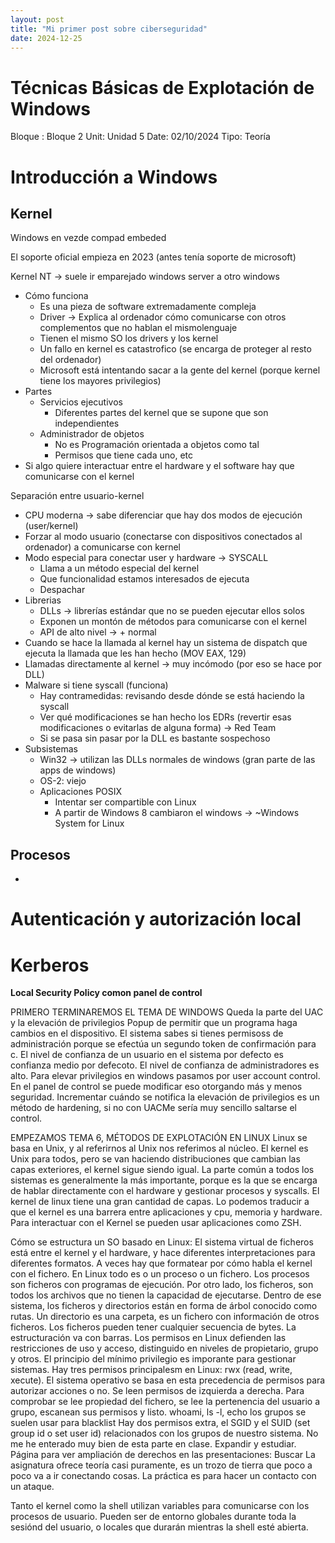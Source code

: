 ```yaml
---
layout: post
title: "Mi primer post sobre ciberseguridad"
date: 2024-12-25
---
```


# Técnicas Básicas de Explotación de Windows

Bloque : Bloque 2
Unit: Unidad 5
Date: 02/10/2024
Tipo: Teoría

# Introducción a Windows

## Kernel

Windows en vezde compad embeded

El soporte oficial empieza en 2023 (antes tenía soporte de microsoft)

Kernel NT → suele ir emparejado windows server a otro windows

- Cómo funciona
    - Es una pieza de software extremadamente compleja
    - Driver → Explica al ordenador cómo comunicarse con otros complementos que no hablan el mismolenguaje
    - Tienen el mismo SO los drivers y los kernel
    - Un fallo en kernel es catastrofico (se encarga de proteger al resto del ordenador)
    - Microsoft está intentando sacar a la gente del kernel (porque kernel tiene los mayores privilegios)
- Partes
    - Servicios ejecutivos
        - Diferentes partes del kernel que se supone que son independientes
    - Administrador de objetos
        - No es Programación orientada a objetos como tal
        - Permisos que tiene cada uno, etc
- Si algo quiere interactuar entre el hardware y el software hay que comunicarse con el kernel

Separación entre usuario-kernel

- CPU moderna → sabe diferenciar que hay dos modos de ejecución (user/kernel)
- Forzar al modo usuario (conectarse con dispositivos conectados al ordenador) a comunicarse con kernel
- Modo especial para conectar user y hardware → SYSCALL
    - Llama a un método especial del kernel
    - Que funcionalidad estamos interesados de ejecuta
    - Despachar
- Librerias
    - DLLs → librerías estándar que no se pueden ejecutar ellos solos
    - Exponen un montón de métodos para comunicarse con el kernel
    - API de alto nivel → + normal
- Cuando se hace la llamada al kernel hay un sistema de dispatch que ejecuta la llamada que les han hecho (MOV EAX, 129)
- Llamadas directamente al kernel → muy incómodo (por eso se hace por DLL)
- Malware si tiene syscall (funciona)
    - Hay contramedidas: revisando desde dónde se está haciendo la syscall
    - Ver qué modificaciones se han hecho los EDRs (revertir esas modificaciones o evitarlas de alguna forma) → Red Team
    - Si se pasa sin pasar por la DLL es bastante sospechoso
- Subsistemas
    - Win32 → utilizan las DLLs normales de windows (gran parte de las apps de windows)
    - OS-2: viejo
    - Aplicaciones POSIX
        - Intentar ser compartible con Linux
        - A partir de Windows 8 cambiaron el windows → ~Windows System for Linux

## Procesos

- 

# Autenticación y autorización local

# Kerberos

**Local Security Policy comon panel de control** 

PRIMERO TERMINAREMOS EL TEMA DE WINDOWS
Queda la parte del UAC y la elevación de privilegios
Popup de permitir que un programa haga cambios en el dispositivo. El sistema sabes si tienes permisoss de administración porque se efectúa un segundo token de confirmación para c. El nivel de confianza de un usuario en el sistema por defecto es confianza medio por defecoto. El nivel de confianza de administradores es alto.
Para elevar privilegios en windows pasamos por user account control.
En el panel de control se puede modificar eso otorgando más y menos seguridad. Incrementar cuándo se notifica la elevación de privilegios es un método de hardening, si no con UACMe sería muy sencillo saltarse el control.

EMPEZAMOS TEMA 6, MÉTODOS DE EXPLOTACIÓN EN LINUX
Linux se basa en Unix, y al referirnos al Unix nos referimos al núcleo. El kernel es Unix para todos, pero se van haciendo distribuciones que cambian las capas exteriores, el kernel sigue siendo igual. La parte común a todos los sistemas es generalmente la más importante, porque es la que se encarga de hablar directamente con el hardware y gestionar procesos y syscalls.
El kernel de linux tiene una gran cantidad de capas. Lo podemos traducir a que el kernel es una barrera entre aplicaciones y cpu, memoria y hardware.
Para interactuar con el Kernel se pueden usar aplicaciones como ZSH.

Cómo se estructura un SO basado en Linux:
El sistema virtual de ficheros está entre el kernel y el hardware, y hace diferentes interpretaciones para diferentes formatos. A veces hay que formatear por cómo habla el kernel con el fichero.
En Linux todo es o un proceso o un fichero. Los procesos son ficheros con programas de ejecución. Por otro lado, los ficheros, son todos los archivos que no tienen la capacidad de ejecutarse. Dentro de ese sistema, los ficheros y directorios están en forma de árbol conocido como rutas. Un directorio es una carpeta, es un fichero con información de otros ficheros. Los ficheros pueden tener cualquier secuencia de bytes. La estructuración va con barras.
Los permisos en Linux defienden las restricciones de uso y acceso, distinguido en niveles de propietario, grupo y otros. El principio del mínimo privilegio es imporante para gestionar sistemas. Hay tres permisos principalesm en Linux: rwx (read, write, xecute). El sistema operativo se basa en esta precedencia de permisos para autorizar acciones o no. Se leen permisos de izquierda a derecha. Para comprobar  se lee propiedad del fichero, se lee la pertenencia del usuario a grupo, escanean sus permisos y listo.
whoami, ls -l, echo
los grupos se suelen usar para blacklist
Hay dos permisos extra, el SGID y el SUID (set group id o set user id) relacionados con los grupos de nuestro sistema. No me he enterado muy bien de esta parte en clase. Expandir y estudiar.
Página para ver ampliación de derechos en las presentaciones: Buscar
La asignatura ofrece teoría casi puramente, es un trozo de tierra que poco a poco va a ir conectando cosas. La práctica es para hacer un contacto con un ataque.

Tanto el kernel como la shell utilizan variables para comunicarse con los procesos de usuario. Pueden ser de entorno globales durante toda la sesiónd del usuario, o locales que durarán mientras la shell esté abierta.